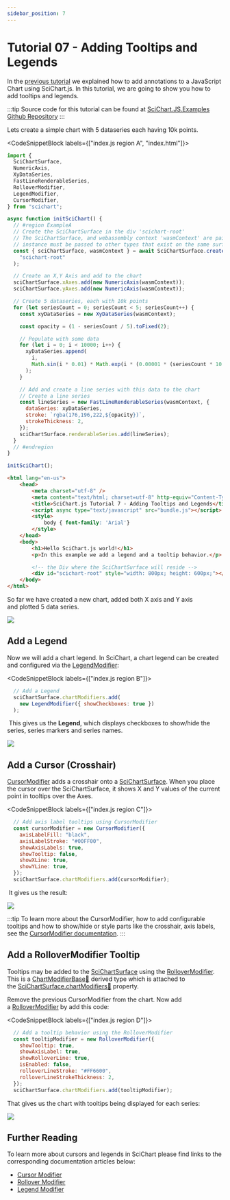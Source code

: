 ```yaml
---
sidebar_position: 7
---
```


# Tutorial 07 - Adding Tooltips and Legends

In the [previous tutorial](/get-started/tutorials-js-npm-webpack/tutorial-07-adding-tooltips-and-legends) we explained how to add annotations to a JavaScript Chart using SciChart.js. In this tutorial, we are going to show you how to add tooltips and legends.

:::tip
Source code for this tutorial can be found at [SciChart.JS.Examples Github Repository](https://github.com/ABTSoftware/SciChart.JS.Examples/tree/dev_v4.0/Tutorials/2D_Chart_Tutorials_JavaScript/Tutorial_7_Adding_Tooltips_and_Legends)
:::

<YouTubeVideo url="https://www.youtube.com/embed/3YiQBRjzUx0" title="Video tutorial for version 3. SciChart.js JavaScript Chart Tutorial 07 - Legends, Tooltips, Crosshairs and Cursors" />

Lets create a simple chart with 5 dataseries each having 10k points.

<CodeSnippetBlock labels={["index.js region A", "index.html"]}>
```js showLineNumbers
import {
  SciChartSurface,
  NumericAxis,
  XyDataSeries,
  FastLineRenderableSeries,
  RolloverModifier,
  LegendModifier,
  CursorModifier,
} from "scichart";

async function initSciChart() {
  // #region ExampleA
  // Create the SciChartSurface in the div 'scichart-root'
  // The SciChartSurface, and webassembly context 'wasmContext' are paired. This wasmContext
  // instance must be passed to other types that exist on the same surface.
  const { sciChartSurface, wasmContext } = await SciChartSurface.create(
    "scichart-root"
  );

  // Create an X,Y Axis and add to the chart
  sciChartSurface.xAxes.add(new NumericAxis(wasmContext));
  sciChartSurface.yAxes.add(new NumericAxis(wasmContext));

  // Create 5 dataseries, each with 10k points
  for (let seriesCount = 0; seriesCount < 5; seriesCount++) {
    const xyDataSeries = new XyDataSeries(wasmContext);

    const opacity = (1 - seriesCount / 5).toFixed(2);

    // Populate with some data
    for (let i = 0; i < 10000; i++) {
      xyDataSeries.append(
        i,
        Math.sin(i * 0.01) * Math.exp(i * (0.00001 * (seriesCount * 10 + 1)))
      );
    }

    // Add and create a line series with this data to the chart
    // Create a line series
    const lineSeries = new FastLineRenderableSeries(wasmContext, {
      dataSeries: xyDataSeries,
      stroke: `rgba(176,196,222,${opacity})`,
      strokeThickness: 2,
    });
    sciChartSurface.renderableSeries.add(lineSeries);
  }
  // #endregion
}

initSciChart();
```
```html showLineNumbers
<html lang="en-us">
    <head>
        <meta charset="utf-8" />
        <meta content="text/html; charset=utf-8" http-equiv="Content-Type" />
        <title>SciChart.js Tutorial 7 - Adding Tooltips and Legends</title>
        <script async type="text/javascript" src="bundle.js"></script>
        <style>
            body { font-family: 'Arial'}
        </style>
    </head>
    <body>
        <h1>Hello SciChart.js world!</h1>
        <p>In this example we add a legend and a tooltip behavior.</p>

        <!-- the Div where the SciChartSurface will reside -->
        <div id="scichart-root" style="width: 800px; height: 600px;"></div>
    </body>
</html>
```
</CodeSnippetBlock>

So far we have created a new chart, added both X axis and Y axis and plotted 5 data series.

![](img/1.png)

Add a Legend
------------

Now we will add a chart legend. In SciChart, a chart legend can be created and configured via the [LegendModifier](/2d-charts/chart-modifier-api/miscellaneous-modifiers/legend-modifier):

<CodeSnippetBlock labels={["index.js region B"]}>
```js
  // Add a Legend
  sciChartSurface.chartModifiers.add(
    new LegendModifier({ showCheckboxes: true })
  );
```
</CodeSnippetBlock>


 This gives us the **Legend**, which displays checkboxes to show/hide the series, series markers and series names.

![](img/2.png)

Add a Cursor (Crosshair)
------------------------

[CursorModifier](/2d-charts/chart-modifier-api/cursor-modifier/cursor-modifier-overview) adds a crosshair onto a [SciChartSurface](/2d-charts/surface/scichart-surface-type-overview). When you place the cursor over the SciChartSurface, it shows X and Y values of the current point in tooltips over the Axes.

<CodeSnippetBlock labels={["index.js region C"]}>
```js
  // Add axis label tooltips using CursorModifier
  const cursorModifier = new CursorModifier({
    axisLabelFill: "black",
    axisLabelStroke: "#00FF00",
    showAxisLabels: true,
    showTooltip: false,
    showXLine: true,
    showYLine: true,
  });
  sciChartSurface.chartModifiers.add(cursorModifier);
```
</CodeSnippetBlock>

 It gives us the result:

![](img/3.png)

:::tip
To learn more about the CursorModifier, how to add configurable tooltips and how to show/hide or style parts like the crosshair, axis labels, see the [CursorModifier documentation](/2d-charts/chart-modifier-api/cursor-modifier/cursor-modifier-overview).
:::

Add a RolloverModifier Tooltip
------------------------------

Tooltips may be added to the [SciChartSurface](/2d-charts/surface/scichart-surface-type-overview) using the [RolloverModifier](/2d-charts/chart-modifier-api/rollover-modifier). This is a [ChartModifierBase:blue_book:](https://www.scichart.com/documentation/js/current/typedoc/classes/chartmodifierbase.html) derived type which is attached to the [SciChartSurface.chartModifiers:blue_book:](https://www.scichart.com/documentation/js/current/typedoc/classes/scichartsurface.html#chartmodifiers) property.

Remove the previous CursorModifier from the chart. Now add a [RolloverModifier](/2d-charts/chart-modifier-api/rollover-modifier) by add this code:

<CodeSnippetBlock labels={["index.js region D"]}>
```js
  // Add a tooltip behavior using the RolloverModifier
  const tooltipModifier = new RolloverModifier({
    showTooltip: true,
    showAxisLabel: true,
    showRolloverLine: true,
    isEnabled: false,
    rolloverLineStroke: "#FF6600",
    rolloverLineStrokeThickness: 2,
  });
  sciChartSurface.chartModifiers.add(tooltipModifier);
```
</CodeSnippetBlock>

That gives us the chart with tooltips being displayed for each series: 

![](img/4.png)

Further Reading
---------------

To learn more about cursors and legends in SciChart please find links to the corresponding documentation articles below:

*   [Cursor Modifier](/2d-charts/chart-modifier-api/cursor-modifier/active-legends-cursor-modifier)
*   [Rollover Modifier](/2d-charts/chart-modifier-api/rollover-modifier)
*   [Legend Modifier](/2d-charts/chart-modifier-api/miscellaneous-modifiers/legend-modifier)